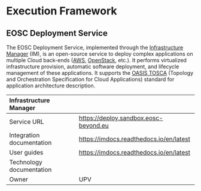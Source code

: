 # Execution Framework

## EOSC Deployment Service

The EOSC Deployment Service, implemented through the [Infrastructure Manager](https://im.egi.eu?target=_blank) (IM), is an open-source service to deploy complex applications on multiple Cloud back-ends ([AWS](https://aws.amazon.com?target=_blank), [OpenStack](https://www.openstack.org?target=_blank), etc.). It performs virtualized infrastructure provision, automatic software deployment, and lifecycle management of these applications. It supports the [OASIS TOSCA](https://www.oasis-open.org?target=_blank) (Topology and Orchestration Specification for Cloud Applications) standard for application architecture description.

| Infrastructure Manager    |                                           |
| :------------------------ | :---------------------------------------- |
| Service URL               | <https://deploy.sandbox.eosc-beyond.eu>   |
| Integration documentation | <https://imdocs.readthedocs.io/en/latest> |
| User guides               | <https://imdocs.readthedocs.io/en/latest> |
| Technology documentation  |                                           |
| Owner                     | UPV                                       |

